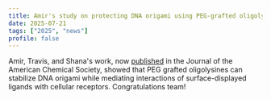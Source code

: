 ```yaml
---
title: Amir's study on protecting DNA origami using PEG-grafted oligolysines now published in JACS! Congrats Amir and team!
date: 2025-07-21
tags: ["2025", "news"]
profile: false
---
```



Amir, Travis, and Shana's work, now [published](https://pubs.acs.org/doi/full/10.1021/jacs.5c07566) in the Journal of the American Chemical Society, showed that PEG grafted oligolysines can stabilize DNA origami while mediating interactions of surface-displayed ligands with cellular receptors. Congratulations team!

<!--more-->